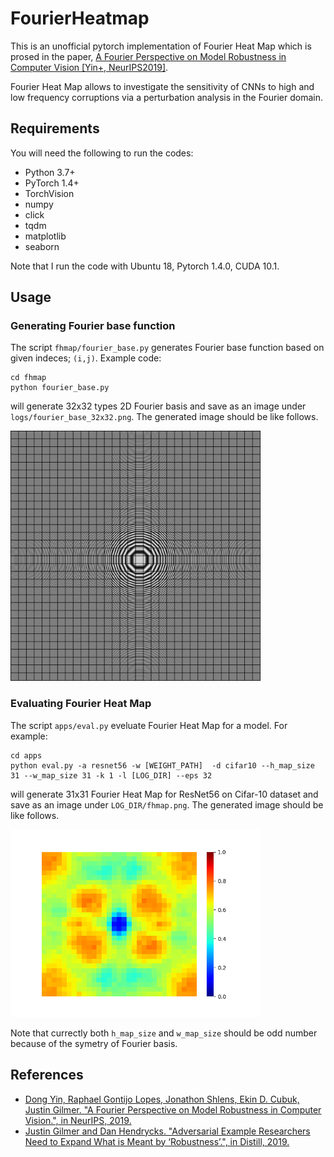 # FourierHeatmap

This is an unofficial pytorch implementation of Fourier Heat Map which is prosed in the paper, [A Fourier Perspective on Model Robustness in Computer Vision [Yin+, NeurIPS2019]](https://arxiv.org/abs/1906.08988). 

Fourier Heat Map allows to investigate the sensitivity of CNNs to high and low frequency corruptions via a perturbation analysis in the Fourier domain.

## Requirements

You will need the following to run the codes:
- Python 3.7+
- PyTorch 1.4+
- TorchVision
- numpy
- click
- tqdm
- matplotlib
- seaborn

Note that I run the code with Ubuntu 18, Pytorch 1.4.0, CUDA 10.1.

## Usage

### Generating Fourier base function

The script `fhmap/fourier_base.py`
generates Fourier base function based on given indeces; `(i,j)`. 
Example code:

```
cd fhmap
python fourier_base.py
```

will generate 32x32 types 2D Fourier basis and save as an image under `logs/fourier_base_32x32.png`. The generated image should be like follows. 

<img src="samples/fourier_base_32x32.png" width="400px">

### Evaluating Fourier Heat Map

The script `apps/eval.py`
eveluate Fourier Heat Map for a model. For example:

```
cd apps
python eval.py -a resnet56 -w [WEIGHT_PATH]  -d cifar10 --h_map_size 31 --w_map_size 31 -k 1 -l [LOG_DIR] --eps 32
```

will generate 31x31 Fourier Heat Map for ResNet56 on Cifar-10 dataset and save as an image under `LOG_DIR/fhmap.png`. The generated image should be like follows. 

<img src="samples/cifar10_resnet56_natural.png" width="400px">

Note that currectly both `h_map_size` and `w_map_size`  should be odd number because of the symetry of Fourier basis.

## References

- [Dong Yin, Raphael Gontijo Lopes, Jonathon Shlens, Ekin D. Cubuk, Justin Gilmer. "A Fourier Perspective on Model Robustness in Computer Vision.", in NeurIPS, 2019.](https://arxiv.org/abs/1906.08988)
- [Justin Gilmer and Dan Hendrycks. "Adversarial Example Researchers Need to Expand What is Meant by ‘Robustness’.", in Distill, 2019.](https://distill.pub/2019/advex-bugs-discussion/response-1/)